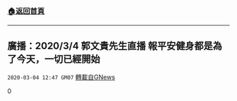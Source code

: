 ###  [:house:返回首頁](https://github.com/ourhimalayas/txt)
---

## 廣播：2020/3/4 郭文貴先生直播 報平安健身都是為了今天，一切已經開始
`2020-03-04 12:47 GM07` [轉載自GNews](https://gnews.org/zh-hant/131028/)

0
